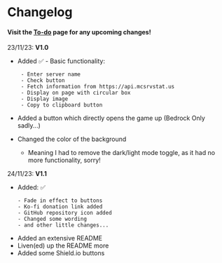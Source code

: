 # Changelog
#### Visit the [To-do](TODO.md) page for any upcoming changes!

23/11/23: **V1.0**

- Added ✅ - Basic functionality:
       
       - Enter server name
       - Check button
       - Fetch information from https://api.mcsrvstat.us
       - Display on page with circular box
       - Display image
       - Copy to clipboard button


- Added a button which directly opens the game up (Bedrock Only sadly...)

- Changed the color of the background
    - Meaning I had to remove the dark/light mode toggle, as it had no more functionality, sorry!


24/11/23: **V1.1**

+ Added: ✅
      
      - Fade in effect to buttons
      - Ko-fi donation link added
      - GitHub repository icon added
      - Changed some wording
      - and other little changes...


- Added an extensive README
- Liven(ed) up the README more
- Added some Shield.io buttons